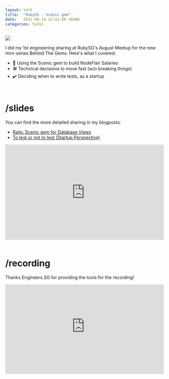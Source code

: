```yaml
---
layout: talk
title:  "RubySG - Scenic gem"
date:   2021-08-19 12:41:00 +0800
categories: talks
---
```


[nodeflair-salaries]:           https://nodeflair.com/salaries
[nf_salaries_explore_filters]:  /assets/nf_salaries_explore_filters.png
[cover]:                        /assets/rubysg-scenic-gem.png

![][cover]

I did my 1st engineering sharing at RubySG's August Meetup for the new mini-series Behind The Gems. Here's what I covered:
- 💎 Using the Scenic gem to build NodeFlair Salaries
- 🛠️ Technical decisions to move fast (w/o breaking things)
- ✔️ Deciding when to write tests, as a startup

<br>

# <b>/slides</b>

You can find the more detailed sharing in my blogposts:
- [Rails: Scenic gem for Database Views](/2021-05-19-ruby-scenic-gem)
- [To test or not to test (Startup Perspective)](/2021-06-15-to-test-or-not-to-test-startup-perspective)

<div class="google-slides-container">
  <iframe src="https://docs.google.com/presentation/d/e/2PACX-1vT76eh6UQW2-hK_FHqLLszwB61siRUNXZh1Xqmiyfhc-qowb5GJ0EdD6aYoIh3U2Y7TDmAClDQWjDLK/embed?start=false&loop=false&delayms=30000" frameborder="0" width="960" height="569" allowfullscreen="true" mozallowfullscreen="true" webkitallowfullscreen="true"></iframe>
</div>
<br>

# <b>/recording</b>

Thanks Engineers.SG for providing the tools for the recording!

<div class="video-container">
  <iframe src="https://www.youtube-nocookie.com/embed/I3rYKaH2W-8" title="YouTube video player" frameborder="0" allow="accelerometer; autoplay; clipboard-write; encrypted-media; gyroscope; picture-in-picture" allowfullscreen></iframe>
</div>

<style>
.video-container {
    overflow: hidden;
    position: relative;
    width:100%;
}

.video-container::after {
    padding-top: 56.25%;
    display: block;
    content: '';
}

.video-container iframe {
    position: absolute;
    top: 0;
    left: 0;
    width: 100%;
    height: 100%;
}

.google-slides-container{
    position: relative;
    width: 100%;
    padding-top: 60%;
    overflow: hidden;
}

.google-slides-container iframe{
    position: absolute;
    top: 0;
    left: 0;
    width: 100%;
    height: 100%;
}
</style>
